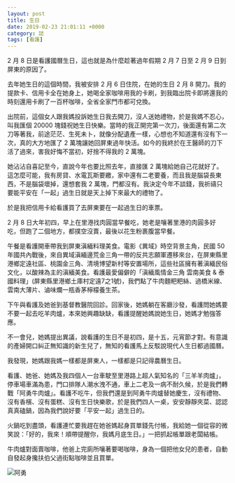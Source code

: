 ```yaml
---
layout: post
title: 生日
date: 2019-02-23 21:01:11 +0000
category: 誌
tags: [看護]
---
```


2 月 8 日是看護國曆生日，這也就是為什麼趁著過年假期 2 月 7 日至 2 月 9 日到屏東的原因了。

<!--more-->


去年她生日的這個時間，我被安排 2 月 6 日住院，在她的生日 2 月 8 開刀。我的提款卡、信用卡全在她身上，她喝全家咖啡用我的卡刷，到我臨出院卡即將還我的時刻還用卡刷了一百杯咖啡，全省全家門市都可兌換。

出院前，這個女人跟我媽投訴她生日我去開刀，沒人送她禮物，於是我媽不忍心，叫我匯個 20000 塊錢祝她生日快樂。當時的我正開完第一次刀，後面還有第二次刀等著我，前途茫茫、生死未卜，就像分配遺產一樣，心想也不知道還有沒有下一次，真的大方地匯了 2 萬塊讓她回屏東過年快活。如今的我終於在王醫師的刀下活了過來，害我好悔不當初，好捨不得我的 2 萬塊。

她沾沾自喜記至今，直說今年也要比照去年，直接匯 2 萬塊給她自己花就好了。這怎麼可能，我有房貸、水電瓦斯要繳，家中還有二老要養，而且我是腦袋長東西，不是腦袋壞掉，還想套我 2 萬塊，門都沒有。我決定今年不談錢，我祈禱只要能平安在「一起」過生日就是天上掉下來最大的禮物了。

於是我把信用卡給看護買了去屏東要在一起過生日的車票。

2 月 8 日大年初四，早上在里港找肉圓當早餐吃，她老是嚷著里港的肉圓多好吃，但跑了二個地方，都撲空沒賣，最後以花生粉裹腹當早餐。

午餐是看護開車帶我到屏東滇緬料理美食。電影《異域》時空背景主角，民國 50 年國共內戰後，來自異域滇緬邊荒金三角一帶的反共志願軍遷移來台，在屏東縣里港鄉定遠社區、桃園金三角、清境博望新村等安置場所，這些社區擁有著滇緬民俗文化，以酸辣為主的滇緬美食。看護最愛偏僻的「滇緬風情金三角 雲南美食 & 泰國料理」(屏東縣里港鄉土庫村定遠7之1號)，我們點了牛肉麵粑粑絲、過橋米線、雲南大薄片、滷味爛一瓶香茅檸檬養生茶。

下午與看護及她爸到基督教醫院回診。回家後，她媽躺在客廳沙發，看護問她媽要不要一起去吃羊肉爐，本來她興趣缺缺，看護提醒她媽說她生日，她媽才勉強答應。

不一會兒，她媽提出異議，說看護的生日不是初四，是十五，元宵節才對。有意識的產婦開口糾正無知識的新生兒了，無知的看護馬上反駁說現代人生日都過國曆。

我發現，她媽跟我媽一樣都是屏東人，一樣都是只記得農曆生日。

看護、她爸、她媽及我四個人一台車駛至里港路上超人氣知名的「三羊羊肉爐」，停車場車滿為患，門口排隊人潮水洩不通，車上二老及一病不耐久候，於是我們轉戰「阿勇牛肉爐」。看護不吃牛，但我們還是到阿勇牛肉爐替她慶生，沒有禮物、沒有香檳、沒有蛋糕、沒有生日快樂歌，於是我們四人一桌，安安靜靜夾菜、認認真真磕鍋，因為我們說好要「平安一起」過生日的。

火鍋吃到盡頭，看護連忙要我趕在她爸媽起身買單錢先付帳，我給她一個從容的微笑說：「好的，我來！順帶提醒你，我媽月底生日。」一把抓起帳單跟老闆結帳。

牛肉爐對面賣咖啡，他爸上完廁所嚷著要喝咖啡，身為一個把他女兒的患者，自動自發起身攙扶伯父過街點咖啡並且買單。

![阿勇](/blog/assets/images/2010/birthday.jpg)
